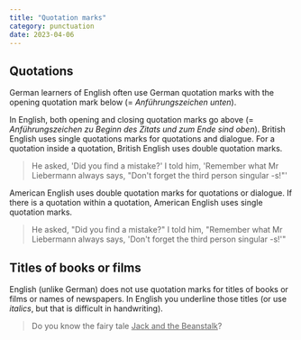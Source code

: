 ```yaml
---
title: "Quotation marks"
category: punctuation
date: 2023-04-06
---
```


## Quotations

German learners of English often use German quotation marks with the opening
quotation mark below (= _Anführungszeichen unten_).

In English, both opening and closing quotation marks go above (=
_Anführungszeichen zu Beginn des Zitats und zum Ende sind oben_). British
English uses single quotations marks for quotations and dialogue. For a
quotation inside a quotation, British English uses double quotation marks.

> He asked, 'Did you find a mistake?' I told him, 'Remember what Mr Liebermann
> always says, "Don't forget the third person singular -s!"'

American English uses double quotation marks for quotations or dialogue. If
there is a quotation within a quotation, American English uses single quotation
marks.

> He asked, "Did you find a mistake?" I told him, "Remember what Mr Liebermann
> always says, 'Don't forget the third person singular -s!'"

## Titles of books or films

English (unlike German) does not use quotation marks for titles of books or
films or names of newspapers. In English you underline those titles (or use
_italics_, but that is difficult in handwriting).

> Do you know the fairy tale <u>Jack and the Beanstalk</u>?
